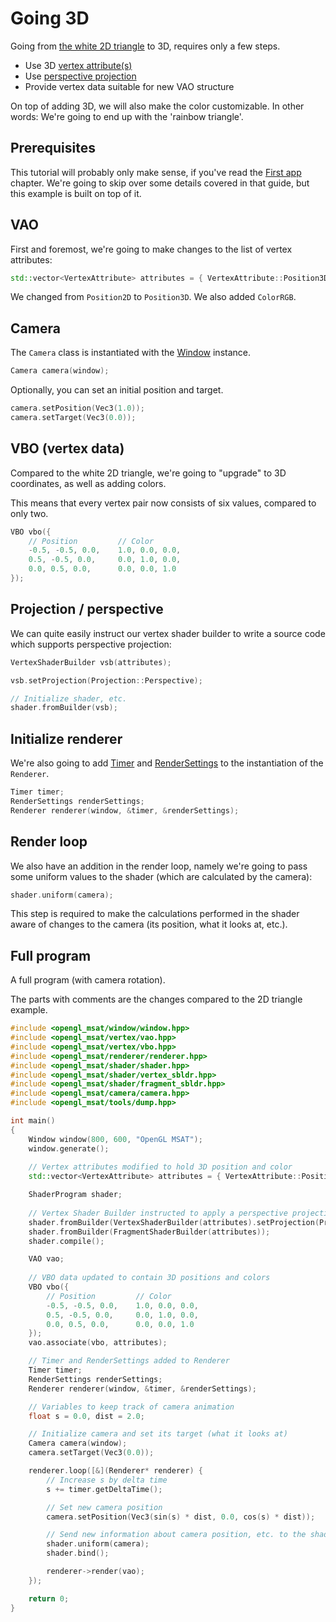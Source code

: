 # Going 3D
Going from [the white 2D triangle](/getting-started/first-app) to 3D, requires only a few steps.

- Use 3D [vertex attribute(s)](/vertex/vertex-attribute)
- Use [perspective projection](/lists/projections)
- Provide vertex data suitable for new VAO structure

On top of adding 3D, we will also make the color customizable.
In other words: We're going to end up with the 'rainbow triangle'.

## Prerequisites

This tutorial will probably only make sense, if you've read
the [First app](/getting-started/first-app) chapter. We're going
to skip over some details covered in that guide, but this example is built
on top of it.

## VAO
First and foremost, we're going to make changes to the list of vertex attributes:

````c++
std::vector<VertexAttribute> attributes = { VertexAttribute::Position3D, VertexAttribute::ColorRGB };
````

We changed from ``Position2D`` to ``Position3D``. We also added ``ColorRGB``.

## Camera
The ``Camera`` class is instantiated with the [Window](/getting-started/window) instance.

````c++
Camera camera(window);
````

Optionally, you can set an initial position and target.

````c++
camera.setPosition(Vec3(1.0));
camera.setTarget(Vec3(0.0));
````

## VBO (vertex data)
Compared to the white 2D triangle, we're going to "upgrade"
to 3D coordinates, as well as adding colors.

This means that every vertex pair now consists of six values,
compared to only two.

````c++
VBO vbo({
    // Position         // Color
    -0.5, -0.5, 0.0,    1.0, 0.0, 0.0,
    0.5, -0.5, 0.0,     0.0, 1.0, 0.0,
    0.0, 0.5, 0.0,      0.0, 0.0, 1.0
});
````

## Projection / perspective
We can quite easily instruct our vertex shader builder to 
write a source code which supports perspective projection:

````c++
VertexShaderBuilder vsb(attributes);

vsb.setProjection(Projection::Perspective);

// Initialize shader, etc.
shader.fromBuilder(vsb);
````

## Initialize renderer
We're also going to add [Timer](/timer/timer) and [RenderSettings](/render/render-settings) to
the instantiation of the ``Renderer``.

````c++
Timer timer;
RenderSettings renderSettings;
Renderer renderer(window, &timer, &renderSettings);
````

## Render loop
We also have an addition in the render loop, namely we're going to
pass some uniform values to the shader (which are calculated by the camera):

````c++
shader.uniform(camera);
````

This step is required to make the calculations performed in the shader aware
of changes to the camera (its position, what it looks at, etc.).

## Full program
A full program (with camera rotation).

The parts with comments are the changes compared to the 2D triangle example.

````c++
#include <opengl_msat/window/window.hpp>
#include <opengl_msat/vertex/vao.hpp>
#include <opengl_msat/vertex/vbo.hpp>
#include <opengl_msat/renderer/renderer.hpp>
#include <opengl_msat/shader/shader.hpp>
#include <opengl_msat/shader/vertex_sbldr.hpp>
#include <opengl_msat/shader/fragment_sbldr.hpp>
#include <opengl_msat/camera/camera.hpp>
#include <opengl_msat/tools/dump.hpp>

int main()
{
    Window window(800, 600, "OpenGL MSAT");
    window.generate();
    
    // Vertex attributes modified to hold 3D position and color
    std::vector<VertexAttribute> attributes = { VertexAttribute::Position3D, VertexAttribute::ColorRGB };

    ShaderProgram shader;
    
    // Vertex Shader Builder instructed to apply a perspective projection
    shader.fromBuilder(VertexShaderBuilder(attributes).setProjection(Projection::Perspective));
    shader.fromBuilder(FragmentShaderBuilder(attributes));
    shader.compile();

    VAO vao;
    
    // VBO data updated to contain 3D positions and colors
    VBO vbo({
        // Position         // Color
        -0.5, -0.5, 0.0,    1.0, 0.0, 0.0,
        0.5, -0.5, 0.0,     0.0, 1.0, 0.0,
        0.0, 0.5, 0.0,      0.0, 0.0, 1.0
    });
    vao.associate(vbo, attributes);

    // Timer and RenderSettings added to Renderer
    Timer timer;
    RenderSettings renderSettings;
    Renderer renderer(window, &timer, &renderSettings);

    // Variables to keep track of camera animation
    float s = 0.0, dist = 2.0;

    // Initialize camera and set its target (what it looks at)
    Camera camera(window);
    camera.setTarget(Vec3(0.0));

    renderer.loop([&](Renderer* renderer) {
        // Increase s by delta time
        s += timer.getDeltaTime();

        // Set new camera position
        camera.setPosition(Vec3(sin(s) * dist, 0.0, cos(s) * dist));

        // Send new information about camera position, etc. to the shader
        shader.uniform(camera);
        shader.bind();

        renderer->render(vao);
    });

    return 0;
}
````